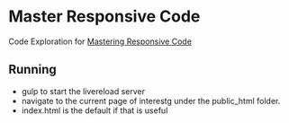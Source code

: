 # Master Responsive Code

Code Exploration for [Mastering Responsive Code](https://www.packtpub.com/web-development/mastering-responsive-web-design)

## Running
* gulp to start the livereload server
* navigate to the current page of interestg under the public_html folder.
* index.html is the default if that is useful
